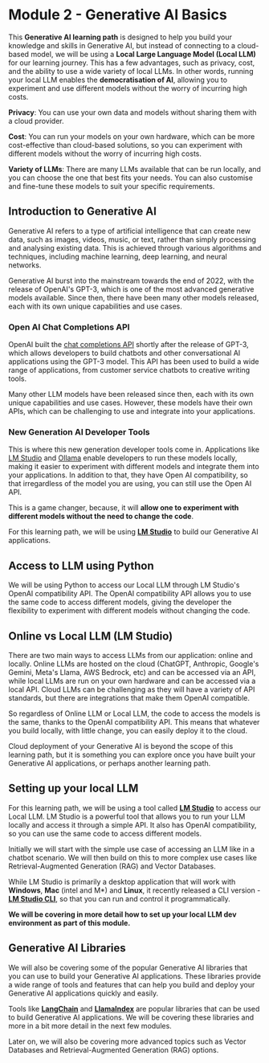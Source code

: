 # Module 2 - Generative AI Basics

This **Generative AI learning path** is designed to help you build your knowledge and skills in Generative AI, but instead of connecting to a cloud-based model, we will be using a **Local Large Language Model (Local LLM)** for our learning journey. This has a few advantages, such as privacy, cost, and the ability to use a wide variety of local LLMs. In other words, running your local LLM enables the **democratisation of AI**, allowing you to experiment and use different models without the worry of incurring high costs.

**Privacy**: You can use your own data and models without sharing them with a cloud provider.

**Cost**: You can run your models on your own hardware, which can be more cost-effective than cloud-based solutions, so you can experiment with different models without the worry of incurring high costs.

**Variety of LLMs**: There are many LLMs available that can be run locally, and you can choose the one that best fits your needs. You can also customise and fine-tune these models to suit your specific requirements.

## Introduction to Generative AI

Generative AI refers to a type of artificial intelligence that can create new data, such as images, videos, music, or text, rather than simply processing and analysing existing data. This is achieved through various algorithms and techniques, including machine learning, deep learning, and neural networks.

Generative AI burst into the mainstream towards the end of 2022, with the release of OpenAI's GPT-3, which is one of the most advanced generative models available. Since then, there have been many other models released, each with its own unique capabilities and use cases.

### Open AI Chat Completions API

OpenAI built the [chat completions API](https://platform.openai.com/docs/guides/text-generation/chat-completions-api) shortly after the release of GPT-3, which allows developers to build chatbots and other conversational AI applications using the GPT-3 model. This API has been used to build a wide range of applications, from customer service chatbots to creative writing tools.

Many other LLM models have been released since then, each with its own unique capabilities and use cases. However, these models have their own APIs, which can be challenging to use and integrate into your applications.

### New Generation AI Developer Tools

This is where this new generation developer tools come in. Applications like [LM Studio](https://lmstudio.ai/) and [Ollama](https://ollama.com/) enable developers to run these models locally, making it easier to experiment with different models and integrate them into your applications. In addition to that, they have Open AI compatibility, so that irregardless of the model you are using, you can still use the Open AI API.

This is a game changer, because, it will **allow one to experiment with different models without the need to change the code**. 

For this learning path, we will be using **[LM Studio](https://lmstudio.ai/)** to build our Generative AI applications.

## Access to LLM using Python

We will be using Python to access our Local LLM through LM Studio's OpenAI compatibility API. The OpenAI compatibility API allows you to use the same code to access different models, giving the developer the flexibility to experiment with different models without changing the code.

## Online vs Local LLM (LM Studio)

There are two main ways to access LLMs from our application: online and locally. Online LLMs are hosted on the cloud (ChatGPT, Anthropic, Google's Gemini, Meta's Llama, AWS Bedrock, etc) and can be accessed via an API, while local LLMs are run on your own hardware and can be accessed via a local API. Cloud LLMs can be challenging as they will have a variety of API standards, but there are integrations that make them OpenAI compatible.

So regardless of Online LLM or Local LLM, the code to access the models is the same, thanks to the OpenAI compatibility API. This means that whatever you build locally, with little change, you can easily deploy it to the cloud. 

Cloud deployment of your Generative AI is beyond the scope of this learning path, but it is something you can explore once you have built your Generative AI applications, or perhaps another learning path.

## Setting up your local LLM

For this learning path, we will be using a tool called **[LM Studio](https://lmstudio.ai/)** to access our Local LLM. LM Studio is a powerful tool that allows you to run your LLM locally and access it through a simple API. It also has OpenAI compatibility, so you can use the same code to access different models.

Initially we will start with the simple use case of accessing an LLM like in a chatbot scenario. We will then build on this to more complex use cases like Retrieval-Augmented Generation (RAG) and Vector Databases.

While LM Studio is primarily a desktop application that will work with **Windows**, **Mac** (intel and M*) and **Linux**, it recently released a CLI version - **[LM Studio CLI](https://lmstudio.ai/blog/lms)**, so that you can run and control it programmatically. 

**We will be covering in more detail how to set up your local LLM dev environment as part of this module.**


## Generative AI Libraries

We will also be covering some of the popular Generative AI libraries that you can use to build your Generative AI applications. These libraries provide a wide range of tools and features that can help you build and deploy your Generative AI applications quickly and easily.

Tools like **[LangChain](https://www.langchain.com/)** and **[LlamaIndex](https://www.llamaindex.ai/)** are popular libraries that can be used to build Generative AI applications. We will be covering these libraries and more in a bit more detail in the next few modules.

Later on, we will also be covering more advanced topics such as Vector Databases and Retrieval-Augmented Generation (RAG) options. 

